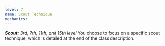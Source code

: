```yaml
---
level: 7
name: Scout Technique
mechanics:
---
```

_**Scout:** 3rd, 7th, 11th, and 15th level_
You choose to focus on a specific scout technique, which is detailed at the end of the class description.